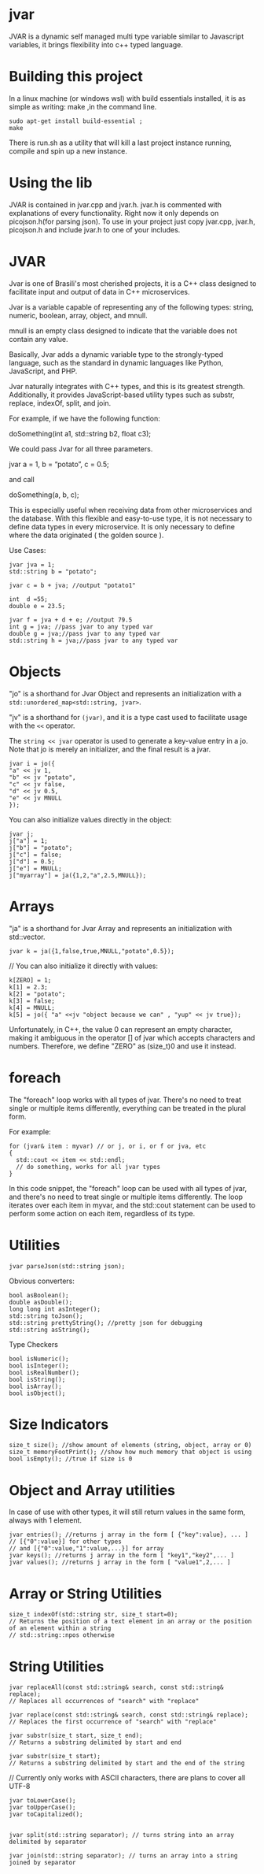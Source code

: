 # jvar
JVAR is a dynamic self managed multi type variable similar to Javascript variables, it brings flexibility into c++ typed language.

# Building this project
In a linux machine (or windows wsl) with build essentials installed, it is as simple as writing: make  ,in the command line.

    sudo apt-get install build-essential ;
    make

There is run.sh as a utility that will kill a last project instance running, compile and spin up a new instance.

# Using the lib
JVAR is contained in jvar.cpp and jvar.h.
jvar.h is commented with explanations of every functionality. 
Right now it only depends on picojson.h(for parsing json).
To use in your project just copy jvar.cpp, jvar.h, picojson.h and include jvar.h to one of your includes.

# JVAR

Jvar is one of Brasili's most cherished projects, it is a C++ class designed to facilitate input and output of data in C++ microservices.

Jvar is a variable capable of representing any of the following types: string, numeric, boolean, array, object, and mnull.

mnull is an empty class designed to indicate that the variable does not contain any value.

Basically, Jvar adds a dynamic variable type to the strongly-typed language, such as the standard in dynamic languages like Python, JavaScript, and PHP.

Jvar naturally integrates with C++ types, and this is its greatest strength. Additionally, it provides JavaScript-based utility types such as substr, replace, indexOf, split, and join.

For example, if we have the following function:

doSomething(int a1, std::string b2, float c3);


We could pass Jvar for all three parameters.

jvar a = 1, b = “potato”, c = 0.5;


and call

doSomething(a, b, c);

This is especially useful when receiving data from other microservices and the database. With this flexible and easy-to-use type, it is not necessary to define data types in every microservice. It is only necessary to define where the data originated ( the golden source ).

Use Cases:

    jvar jva = 1;
    std::string b = "potato";

    jvar c = b + jva; //output "potato1"

    int  d =55;
    double e = 23.5;

    jvar f = jva + d + e; //output 79.5
    int g = jva; //pass jvar to any typed var
    double g = jva;//pass jvar to any typed var
    std::string h = jva;//pass jvar to any typed var


# Objects

"jo" is a shorthand for Jvar Object and represents an initialization with a `std::unordered_map<std::string, jvar>`.

"jv" is a shorthand for `(jvar)`, and it is a type cast used to facilitate usage with the `<<` operator.

The `string << jvar` operator is used to generate a key-value entry in a jo. Note that jo is merely an initializer, and the final result is a jvar.

    jvar i = jo({
    "a" << jv 1,
    "b" << jv "potato",
    "c" << jv false,
    "d" << jv 0.5,
    "e" << jv MNULL
    });
    
You can also initialize values directly in the object:

    jvar j;
    j["a"] = 1;
    j["b"] = "potato";
    j["c"] = false;
    j["d"] = 0.5;
    j["e"] = MNULL;
    j["myarray"] = ja({1,2,"a",2.5,MNULL});


# Arrays

"ja" is a shorthand for Jvar Array and represents an initialization with std::vector<jvar>.
    
    jvar k = ja({1,false,true,MNULL,"potato",0.5});

// You can also initialize it directly with values:

    k[ZERO] = 1;
    k[1] = 2.3;
    k[2] = "potato";
    k[3] = false;
    k[4] = MNULL;
    k[5] = jo({ "a" <<jv "object because we can" , "yup" << jv true});


Unfortunately, in C++, the value 0 can represent an empty character, making it ambiguous in the operator [] of jvar which accepts characters and numbers. Therefore, we define "ZERO" as (size_t)0 and use it instead.

# foreach 

The "foreach" loop works with all types of jvar. There's no need to treat single or multiple items differently, everything can be treated in the plural form.

For example:

    for (jvar& item : myvar) // or j, or i, or f or jva, etc
    {
      std::cout << item << std::endl;
      // do something, works for all jvar types
    }

In this code snippet, the "foreach" loop can be used with all types of jvar, and there's no need to treat single or multiple items differently. The loop iterates over each item in myvar, and the std::cout statement can be used to perform some action on each item, regardless of its type.

# Utilities

    jvar parseJson(std::string json);

Obvious converters:

    bool asBoolean();
    double asDouble();
    long long int asInteger();
    std::string toJson();
    std::string prettyString(); //pretty json for debugging
    std::string asString();


Type Checkers

    bool isNumeric();
    bool isInteger();
    bool isRealNumber();
    bool isString();
    bool isArray();
    bool isObject();


# Size Indicators

    size_t size(); //show amount of elements (string, object, array or 0)
    size_t memoryFootPrint(); //show how much memory that object is using
    bool isEmpty(); //true if size is 0


# Object and Array utilities

In case of use with other types, it will still return values in the same form, always with 1 element.

    jvar entries(); //returns j array in the form [ {"key":value}, ... ]
    // [{"0":value}] for other types
    // and [{"0":value,"1":value,...}] for array
    jvar keys(); //returns j array in the form [ "key1","key2",... ]
    jvar values(); //returns j array in the form [ "value1",2,... ]


# Array or String Utilities

    size_t indexOf(std::string str, size_t start=0);
    // Returns the position of a text element in an array or the position of an element within a string
    // std::string::npos otherwise


# String Utilities

    jvar replaceAll(const std::string& search, const std::string& replace);
    // Replaces all occurrences of "search" with "replace"

    jvar replace(const std::string& search, const std::string& replace);
    // Replaces the first occurrence of "search" with "replace"

    jvar substr(size_t start, size_t end);
    // Returns a substring delimited by start and end

    jvar substr(size_t start);
    // Returns a substring delimited by start and the end of the string

// Currently only works with ASCII characters, there are plans to cover all UTF-8
    
    jvar toLowerCase();
    jvar toUpperCase();
    jvar toCapitalized();


    jvar split(std::string separator); // turns string into an array delimited by separator

    jvar join(std::string separator); // turns an array into a string joined by separator
